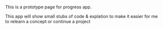 This is a prototype page for progress app.

This app will show small stubs of code & explation to make it easier for me to relearn a concept or continue a project
